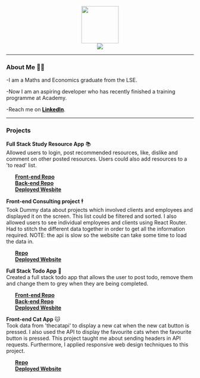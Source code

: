 <div align='center'>
  <img src='https://media.giphy.com/media/QssGEmpkyEOhBCb7e1/giphy.gif' width=100 />
</div>
<div align='center'> 
  <a href= 'https://www.linkedin.com/in/christian-sophocleous-bb4881200/'>
     <img src='https://img.shields.io/badge/LinkedIn-blue?logo=linkedin&logoColor=white&style=for-the-badge' />
  </a>
 </div>

---
### About Me 👨‍💻
-I am a Maths and Economics graduate from the LSE.

-Now I am an aspiring developer who has recently finished a training programme at Academy.

-Reach me on **<a style='color:black' href='https://www.linkedin.com/in/christian-sophocleous-bb4881200/'>LinkedIn</a>**.

---
### Projects
<b>Full Stack Study Resource App</b> 📚 <br/> 
Allowed users to login, post recommended resources, like, dislike and comment on other posted resources. Users could also add resources to a 'to read' list.
<ul>
  <b><a href= 'https://github.com/christian-2009/Study-Resource-Catalog-App-Frontend'>Front-end Repo</a></b><br/>
  <b><a href= 'https://github.com/christian-2009/Study-Resource-Catalog-App-Backend'>Back-end Repo</a></b><br/>
  <b><a href = 'https://academy-study-resources.netlify.app/'>Deployed Wesbite</a></b><br/>
</ul>

<b>Front-end Consulting project</b> 🕴️<br/> 
Took Dummy data about projects which involved clients and employees and displayed it on the screen. This list could be filtered and sorted. I also allowed users to see individual employees and clients using React Router. Had to stitch the different data together in order to get all the information required. NOTE: the api is slow so the website can take some time to load the data in.
<ul>
  <b><a href='https://github.com/christian-2009/consulting-project-data'>Repo</a></b><br/>
  <b><a href='https://christian-consulting-project.netlify.app/'>Deployed Website</a></b>
</ul>

<b>Full Stack Todo App</b> 📝<br/>
Created a full stack todo app that allows the user to post todo, remove them and change them to grey when they are being completed.
  <ul>
  <b><a href= 'https://github.com/christian-2009/todo-app-frontend'>Front-end Repo</a></b><br/>
  <b><a href= 'https://github.com/christian-2009/todo-app-backend'>Back-end Repo</a></b><br/>
  <b><a href = 'https://christians-todo-app.netlify.app/'>Deployed Wesbite</a></b><br/>
</ul>

<b>Front-end Cat App</b> 🐱<br/> 
Took data from 'thecatapi' to display a new cat when the new cat button is pressed. I also used the API to display the favourite cats when the favourite button is pressed. This project taught me about sending headers in API requests. Furthermore, I applied responsive web design techniques to this project.
<ul>
  <b><a href='https://github.com/christian-2009/cat-app'>Repo</a></b><br/>
  <b><a href='https://christian-cat-app.netlify.app/'>Deployed Website</a></b>
</ul>
<!--
**christian-2009/christian-2009** is a ✨ _special_ ✨ repository because its `README.md` (this file) appears on your GitHub profile.

Here are some ideas to get you started:

- 🔭 I’m currently working on ...
- 🌱 I’m currently learning ...
- 👯 I’m looking to collaborate on ...
- 🤔 I’m looking for help with ...
- 💬 Ask me about ...
- 📫 How to reach me: ...
- 😄 Pronouns: ...
- ⚡ Fun fact: ...
-->
